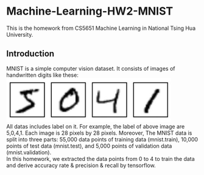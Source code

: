 # Machine-Learning-HW2-MNIST
This is the homework from CS5651 Machine Learning in National Tsing Hua University.

## Introduction
MNIST is a simple computer vision dataset. It consists of images of handwritten digits like these:
![handwriting](https://github.com/ChenBlue/Machine-Learning-HW2-MNIST/blob/master/handwriting.JPG) </br>
All datas includes label on it. For example, the label of above image are 5,0,4,1. Each image is 28 pixels by 28 pixels. Moreover, The MNIST data is split into three parts: 55,000 data points of training data (mnist.train), 10,000 points of test data (mnist.test), and 5,000 points of validation data (mnist.validation). </br>
In this homework, we extracted the data points from 0 to 4 to train the data and derive accuracy rate & precision & recall by tensorflow.

